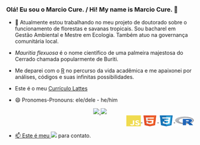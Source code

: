 ### Olá! Eu sou o Marcio Cure.  /  Hi! My name is Marcio Cure. 👋

- 🔭 Atualmente estou trabalhando no meu projeto de doutorado sobre o funcionamento de florestas e savanas tropicais. Sou bacharel em Gestão Ambiental e Mestre em Ecologia. Também atuo na governança comunitária local.

- <i>Mauritia flexuosa</i> é o nome científico de uma palmeira majestosa do Cerrado chamada popularmente de Buriti.

- Me deparei com o <a href="https://r-project.org">R</a> no percurso da vida acadêmica e me apaixonei por análises, códigos e suas infinitas possibilidades.

- Este é o meu <a href="http://lattes.cnpq.br/1138521779927217">Currículo Lattes</a>

- 😄 Pronomes-Pronouns: ele/dele  -  he/him

<div align="center">
  <a href="https://github.com/Mauritia-flexuosa">
  <img height="180em" src="https://github-readme-stats.vercel.app/api?username=Mauritia-flexuosa&show_icons=true&theme=dark&include_all_commits=true&count_private=true"/>
  <img height="180em" src="https://github-readme-stats.vercel.app/api/top-langs/?username=Mauritia-flexuosa&layout=compact&langs_count=7&theme=dark"/>
</div>
  
  <div align="right">
 <img align="center" alt="Marcio-Js" height="30" width="40" src="https://raw.githubusercontent.com/devicons/devicon/master/icons/javascript/javascript-plain.svg">
 <img align="center" alt="Marcio-HTML" height="30" width="40" src="https://raw.githubusercontent.com/devicons/devicon/master/icons/html5/html5-original.svg">
 <img align="center" alt="Marcio-CSS" height="30" width="40" src="https://raw.githubusercontent.com/devicons/devicon/master/icons/css3/css3-original.svg">
<img align="center" alt="Marcio-CSS" height="30" width="50" src="https://raw.githubusercontent.com/devicons/devicon/master/icons/r/r-original.svg">
  </div>
  
- 📫 Este é meu <a href = "mailto:marciobcure@gmail.com"><img src="https://img.shields.io/badge/-Gmail-%23333?style=for-the-badge&logo=gmail&logoColor=white" target="_blank"></a> para contato. 

  
  
  
  
  
  
  
